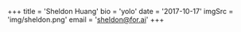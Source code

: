 +++
    title = 'Sheldon Huang'
    bio = 'yolo'
    date = '2017-10-17'
    imgSrc = 'img/sheldon.png'
    email = 'sheldon@for.ai'
+++
